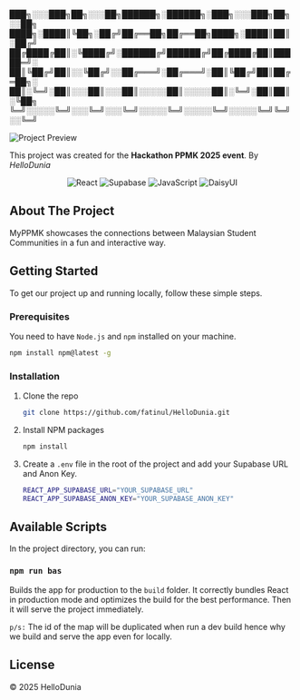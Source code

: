 
███╗░░░███╗██╗░░░██╗██████╗░██████╗░███╗░░░███╗██╗░░██╗
████╗░████║╚██╗░██╔╝██╔══██╗██╔══██╗████╗░████║██║░██╔╝
██╔████╔██║░╚████╔╝░██████╔╝██████╔╝██╔████╔██║█████═╝░
██║╚██╔╝██║░░╚██╔╝░░██╔═══╝░██╔═══╝░██║╚██╔╝██║██╔═██╗░
██║░╚═╝░██║░░░██║░░░██║░░░░░██║░░░░░██║░╚═╝░██║██║░╚██╗
╚═╝░░░░░╚═╝░░░╚═╝░░░╚═╝░░░░░╚═╝░░░░░╚═╝░░░░░╚═╝╚═╝░░╚═╝

![Project Preview](preview.gif)

This project was created for the **Hackathon PPMK 2025 event**.
By *HelloDunia*

<p align="center">
  <img src="https://img.shields.io/badge/React-20232A?style=for-the-badge&logo=react&logoColor=61DAFB" alt="React">
  <img src="https://img.shields.io/badge/Supabase-3ECF8E?style=for-the-badge&logo=supabase&logoColor=white" alt="Supabase">
  <img src="https://img.shields.io/badge/JavaScript-F7DF1E?style=for-the-badge&logo=javascript&logoColor=black" alt="JavaScript">
  <img src="https://img.shields.io/badge/DaisyUI-5A0EF8?style=for-the-badge&logo=daisyui&logoColor=fff)" alt="DaisyUI">
</p>

## About The Project

MyPPMK showcases the connections between Malaysian Student Communities in a fun and interactive way.

## Getting Started

To get our project up and running locally, follow these simple steps.

### Prerequisites

You need to have `Node.js` and `npm` installed on your machine.
  ```sh
  npm install npm@latest -g
  ```

### Installation

1. Clone the repo
   
   ```sh
   git clone https://github.com/fatinul/HelloDunia.git
   ```
2. Install NPM packages

   ```sh
   npm install
   ```
3. Create a `.env` file in the root of the project and add your Supabase URL and Anon Key.

   ```sh
   REACT_APP_SUPABASE_URL="YOUR_SUPABASE_URL"
   REACT_APP_SUPABASE_ANON_KEY="YOUR_SUPABASE_ANON_KEY"
   ```

## Available Scripts

In the project directory, you can run:

### `npm run bas`

Builds the app for production to the `build` folder.
It correctly bundles React in production mode and optimizes the build for the best performance. Then it will serve the project immediately. 

`p/s:` The id of the map will be duplicated when run a dev build hence why we build and serve the app even for locally.

## License

&copy; 2025 HelloDunia
